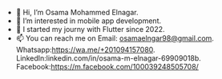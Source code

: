 - 👋 Hi, I’m Osama Mohammed Elnagar.
- 👀 I’m interested in mobile app development.
- 🌱 I started my journy with Flutter since 2022.
- 📫 You can reach me on
Email: osamaelngar98@gmail.com.
Whatsapp:https://wa.me/+201094157080. 
LinkedIn:linkedin.com/in/osama-m-elnagar-69909018b.
Facebook:https://m.facebook.com/100039248505708/

<!---
OsamaElnagar/OsamaElnagar is a ✨ special ✨ repository because its `README.md` (this file) appears on your GitHub profile.
You can click the Preview link to take a look at your changes.
--->
